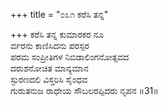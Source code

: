 +++
title = "೦೩೧ ಕರೆಸಿ ತನ್ನ"

+++
ಕರೆಸಿ ತನ್ನ ಕುಮಾರಕರ ನೂ  
ರ್ವರನು ಕಾಣಿಸಿದನು ಪರಸ್ಪರ  
ಪರಮ ಸಂಪ್ರೀತಿಗಳ ನಿಬಿಡಾಲಿಂಗನೋತ್ಸವದ   
ದರುಶನೋಚಿತ ಮಾನ್ಯಮಾನ  
ಸ್ಫುರಣದಲಿ ವಿಸ್ತರಿಸಿ ಸೈಂಧವ  
ಗುರುತನುಜ ರಾಧೇಯ ಸೌಬಲರಪ್ಪಿದರು ನೃಪನ      ॥31॥